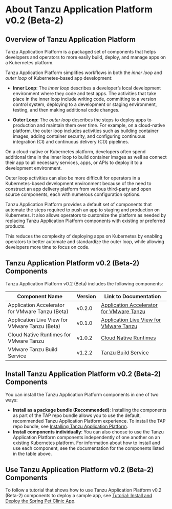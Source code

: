 # <a id='overview'></a> About Tanzu Application Platform v0.2 (Beta-2)

## <a id='overview'></a> Overview of Tanzu Application Platform

Tanzu Application Platform is a packaged set of components that helps
developers and operators to more easily build, deploy, and manage apps
on a Kubernetes platform.

Tanzu Application Platform simplifies workflows in both the
_inner loop_ and _outer loop_ of Kubernetes-based app development:

* **Inner Loop**: The _inner loop_ describes a developer’s local development
environment where they code and test apps. The activities that take place
in the inner loop include writing code, committing to a version control
system, deploying to a development or staging environment, testing, and
then making additional code changes. 

* **Outer Loop**: The _outer loop_ describes the steps to deploy apps
to production and maintain them over time. For example, on a cloud-native
platform, the outer loop includes activities such as building container
images, adding container security, and configuring continuous integration
(CI) and continuous delivery (CD) pipelines.

On a cloud-native or Kubernetes platform, developers often spend additional
time in the inner loop to build container images as well as connect their
app to all necessary services, apps, or APIs to deploy it to
a development environment.

Outer loop activities can also be more difficult for operators in a
Kubernetes-based development environment because of the need to construct
an app delivery platform from various third-party and open source
components, each with numerous configuration options.

Tanzu Application Platform provides a default set of components that automate
the steps required to push an app to staging and production
on Kubernetes. It also allows operators to customize the platform as
needed by replacing Tanzu Application Platform components with existing
or preferred products.

This reduces the complexity of deploying apps on Kubernetes
by enabling operators to better automate and standardize the outer loop,
while allowing developers more time to focus on code.

## <a id='components'></a> Tanzu Application Platform v0.2 (Beta-2) Components

Tanzu Application Platform v0.2 (Beta) includes the following components:

| Component Name | Version | Link to Documentation |
|--------------------------------|-------------------------------|------|
| Application Accelerator for VMware Tanzu (Beta) | v0.2.0 | [Application Accelerator for VMware Tanzu](https://docs.vmware.com/en/Application-Accelerator-for-VMware-Tanzu/index.html) |
| Application Live View for VMware Tanzu (Beta) | v0.1.0 | [Application Live View for VMware Tanzu](https://docs.vmware.com/en/Application-Live-View-for-VMware-Tanzu/0.1/docs/GUID-index.html)|
| Cloud Native Runtimes for VMware Tanzu | v1.0.2 | [Cloud Native Runtimes](https://docs.vmware.com/en/Cloud-Native-Runtimes-for-VMware-Tanzu/1.0/tanzu-cloud-native-runtimes-1-0/GUID-cnr-overview.html) |
| VMware Tanzu Build Service | v1.2.2 | [Tanzu Build Service](https://docs.pivotal.io/build-service/1-2/) |

## <a id='install'></a> Install Tanzu Application Platform v0.2 (Beta-2) Components

You can install the Tanzu Application Platform components in one of two ways:

* **Install as a package bundle (Recommended)**: Installing the components
as part of the TAP repo bundle allows you to use the default, recommended
Tanzu Application Platform experience. To install the TAP repo bundle, see
[Installing Tanzu Application Platform](install.html).
* **Install components individually**: You can also choose to use the
Tanzu Application Platform components independently of one another on
an existing Kubernetes platform. For information about how to install
and use each component, see the documentation for the components listed
in the table above.

## <a id='use'></a> Use Tanzu Application Platform v0.2 (Beta-2) Components

To follow a tutorial that shows how to use Tanzu Application Platform
v0.2 (Beta-2) components to deploy a sample app,
see [Tutorial: Install and Deploy the Spring Pet Clinic App](tutorial.html).
